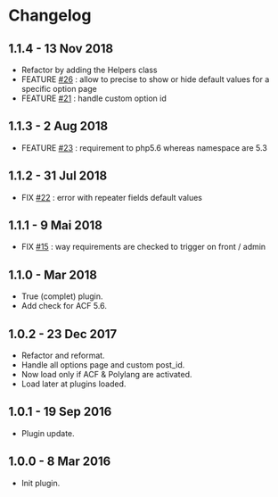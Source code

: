 # Changelog

## 1.1.4 - 13 Nov 2018
* Refactor by adding the Helpers class
* FEATURE [#26](https://github.com/BeAPI/acf-options-for-polylang/issues/26) : allow to precise to show or hide default values for a specific option page
* FEATURE [#21](https://github.com/BeAPI/acf-options-for-polylang/pull/21) : handle custom option id

## 1.1.3 - 2 Aug 2018
* FEATURE [#23](https://github.com/BeAPI/acf-options-for-polylang/pull/23) : requirement to php5.6 whereas namespace are 5.3

## 1.1.2 - 31 Jul 2018
* FIX [#22](https://github.com/BeAPI/acf-options-for-polylang/pull/22) : error with repeater fields default values

## 1.1.1 - 9 Mai 2018
* FIX [#15](https://github.com/BeAPI/acf-options-for-polylang/issues/15) : way requirements are checked to trigger on front / admin

## 1.1.0 - Mar 2018
* True (complet) plugin.
* Add check for ACF 5.6.

## 1.0.2 - 23 Dec 2017
* Refactor and reformat.
* Handle all options page and custom post_id.
* Now load only if ACF & Polylang are activated.
* Load later at plugins loaded.

## 1.0.1 - 19 Sep 2016
* Plugin update.

## 1.0.0 - 8 Mar 2016
* Init plugin.